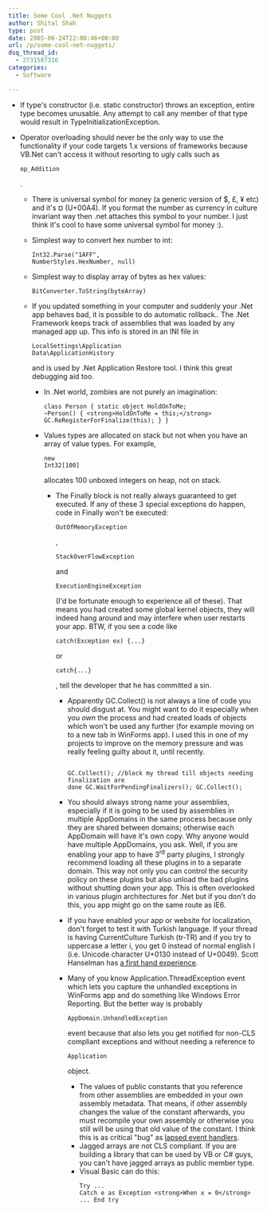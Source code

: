 ```yaml
---
title: Some Cool .Net Nuggets
author: Shital Shah
type: post
date: 2005-06-24T22:00:46+00:00
url: /p/some-cool-net-nuggets/
dsq_thread_id:
  - 2731587316
categories:
  - Software

---
```

  * If type's constructor (i.e. static constructor) throws an exception, entire type becomes unusable. Any attempt to call any member of that type would result in TypeInitializationException.
  * Operator overloading should never be the only way to use the functionality if your code targets 1.x versions of frameworks because VB.Net can't access it without resorting to ugly calls such as <pre class="code-inline"><code>op_Addition</code></pre>
    
    .</li> 
    
      * There is universal symbol for money (a generic version of $, £, ¥ etc) and it's ¤ (U+00A4). If you format the number as currency in culture invariant way then .net attaches this symbol to your number. I just think it's cool to have some universal symbol for money :).
      * Simplest way to convert hex number to int: <pre class="code-inline"><code>Int32.Parse("1AFF", NumberStyles.HexNumber, null)</code></pre>
    
      * Simplest way to display array of bytes as hex values: <pre class="code-inline"><code>BitConverter.ToString(byteArray)</code></pre>
    
      * If you updated something in your computer and suddenly your .Net app behaves bad, it is possible to do automatic rollback.. The .Net Framework keeps track of assemblies that was loaded by any managed app up. This info is stored in an INI file in <pre class="code-inline"><code>LocalSettings\Application Data\ApplicationHistory</code></pre>
        
        and is used by .Net Application Restore tool. I think this great debugging aid too.</li> 
        
          * In .Net world, zombies are not purely an imagination: <pre class="code-block"><code>class Person
{
        static object HoldOnToMe;
        ~Person()
        {
                &lt;strong>HoldOnToMe = this;&lt;/strong>
                GC.ReRegisterForFinalize(this);
        }
}
</code></pre>
        
          * Values types are allocated on stack but not when you have an array of value types. For example, <pre class="code-inline"><code>new Int32[100]</code></pre>
            
            allocates 100 unboxed integers on heap, not on stack.</li> 
            
              * The Finally block is not really always guaranteed to get executed. If any of these 3 special exceptions do happen, code in Finally won't be executed: <pre class="code-inline"><code>OutOfMemoryException</code></pre>
                
                ,
                
                <pre class="code-inline"><code>StackOverFlowException</code></pre>
                
                and
                
                <pre class="code-inline"><code>ExecutionEngineException</code></pre>
                
                (I'd be fortunate enough to experience all of these). That means you had created some global kernel objects, they will indeed hang around and may interfere when user restarts your app. BTW, if you see a code like
                
                <pre class="code-inline"><code>catch(Exception ex) {...}</code></pre>
                
                or
                
                <pre class="code-inline"><code>catch{...}</code></pre>
                
                , tell the developer that he has committed a sin.</li> 
                
                  * Apparently GC.Collect() is not always a line of code you should disgust at. You might want to do it especially when you _own_ the process and had created loads of objects which won't be used any further (for example moving on to a new tab in WinForms app). I used this in one of my projects to improve on the memory pressure and was really feeling guilty about it, until recently. <pre class="code-block"><code>        GC.Collect();
        //block my thread till objects needing finalization are done
        GC.WaitForPendingFinalizers();
        GC.Collect();
</code></pre>
                
                  * You should always strong name your assemblies, especially if it is going to be used by assemblies in multiple AppDomains in the same process because only they are shared between domains; otherwise each AppDomain will have it's own copy. Why anyone would have multiple AppDomains, you ask. Well, if you are enabling your app to have 3<sup>rd</sup> party plugins, I strongly recommend loading all these plugins in to a separate domain. This way not only you can control the security policy on these plugins but also unload the bad plugins without shutting down your app. This is often overlooked in various plugin architectures for .Net but if you don't do this, you app might go on the same route as IE6.
                  * If you have enabled your app or website for localization, don't forget to test it with Turkish language. If your thread is having CurrentCulture Turkish (tr-TR) and if you try to uppercase a letter i, you get 0 instead of normal english I (i.e. Unicode character U+0130 instead of U+0049). Scott Hanselman has [a first hand experience][1]. 
                  * Many of you know Application.ThreadException event which lets you capture the unhandled exceptions in WinForms app and do something like Windows Error Reporting. But the better way is probably <pre class="code-inline"><code>AppDomain.UnhandledException</code></pre>
                    
                    event because that also lets you get notified for non-CLS compliant exceptions and without needing a reference to
                    
                    <pre class="code-inline"><code>Application</code></pre>
                    
                    object.</li> 
                    
                      * The values of public constants that you reference from other assemblies are embedded in your own assembly metadata. That means, if other assembly changes the value of the constant afterwards, you must recompile your own assembly or otherwise you still will be using that old value of the constant. I think this is as critical "bug" as [lapsed event handlers][2]. 
                      * Jagged arrays are not CLS compliant. If you are building a library that can be used by VB or C# guys, you can't have jagged arrays as public member type.
                      * Visual Basic can do this: <pre class="code-block"><code>Try
        ...
Catch e as Exception &lt;strong>When x = 0&lt;/strong>
        ...
End try
</code></pre></ul>

 [1]: http://www.hanselman.com/blog/UpdateOnTheDasBlogTurkishIBugAndAReminderToMeOnGlobalization.aspx
 [2]: http://groups.yahoo.com/group/win_tech_off_topic/message/27597 "My post on OT list about how troublesome this problem could be"